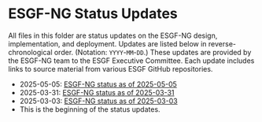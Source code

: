 # ESGF-NG Status Updates

All files in this folder are status updates on the ESGF-NG design, implementation, and deployment. Updates are listed below in reverse-chronological order. (Notation: `YYYY`-`MM`-`DD`.) These updates are provided by the ESGF-NG team to the ESGF Executive Committee. Each update includes links to source material from various ESGF GitHub repositories.

* 2025-05-05: [ESGF-NG status as of 2025-05-05](./20250505-ESGF-NG.md)
* 2025-03-31: [ESGF-NG status as of 2025-03-31](./20250331-ESGF-NG.md)
* 2025-03-03: [ESGF-NG status as of 2025-03-03](./20250303-ESGF-NG.md)
* This is the beginning of the status updates.
